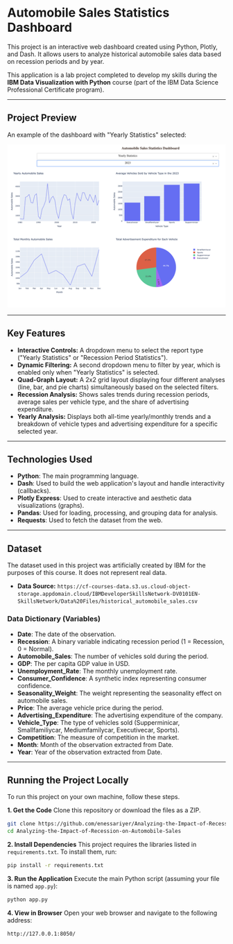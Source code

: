 # Automobile Sales Statistics Dashboard

This project is an interactive web dashboard created using Python, Plotly, and Dash. It allows users to analyze historical automobile sales data based on recession periods and by year.

This application is a lab project completed to develop my skills during the **IBM Data Visualization with Python** course (part of the IBM Data Science Professional Certificate program).

---

## Project Preview

An example of the dashboard with "Yearly Statistics" selected:

![Dashboard Demo](YearlyReportGraphs.png)

---

## Key Features

* **Interactive Controls:** A dropdown menu to select the report type ("Yearly Statistics" or "Recession Period Statistics").
* **Dynamic Filtering:** A second dropdown menu to filter by year, which is enabled only when "Yearly Statistics" is selected.
* **Quad-Graph Layout:** A 2x2 grid layout displaying four different analyses (line, bar, and pie charts) simultaneously based on the selected filters.
* **Recession Analysis:** Shows sales trends during recession periods, average sales per vehicle type, and the share of advertising expenditure.
* **Yearly Analysis:** Displays both all-time yearly/monthly trends and a breakdown of vehicle types and advertising expenditure for a specific selected year.

---

## Technologies Used

* **Python**: The main programming language.
* **Dash**: Used to build the web application's layout and handle interactivity (callbacks).
* **Plotly Express**: Used to create interactive and aesthetic data visualizations (graphs).
* **Pandas**: Used for loading, processing, and grouping data for analysis.
* **Requests**: Used to fetch the dataset from the web.

---

## Dataset

The dataset used in this project was artificially created by IBM for the purposes of this course. It does not represent real data.

* **Data Source:** `https://cf-courses-data.s3.us.cloud-object-storage.appdomain.cloud/IBMDeveloperSkillsNetwork-DV0101EN-SkillsNetwork/Data%20Files/historical_automobile_sales.csv`

### Data Dictionary (Variables)

* **Date**: The date of the observation.
* **Recession**: A binary variable indicating recession period (1 = Recession, 0 = Normal).
* **Automobile_Sales**: The number of vehicles sold during the period.
* **GDP**: The per capita GDP value in USD.
* **Unemployment_Rate**: The monthly unemployment rate.
* **Consumer_Confidence**: A synthetic index representing consumer confidence.
* **Seasonality_Weight**: The weight representing the seasonality effect on automobile sales.
* **Price**: The average vehicle price during the period.
* **Advertising_Expenditure**: The advertising expenditure of the company.
* **Vehicle_Type**: The type of vehicles sold (Supperminicar, Smallfamiliycar, Mediumfamilycar, Executivecar, Sports).
* **Competition**: The measure of competition in the market.
* **Month**: Month of the observation extracted from Date.
* **Year**: Year of the observation extracted from Date.

---
## Running the Project Locally

To run this project on your own machine, follow these steps.

**1. Get the Code**
Clone this repository or download the files as a ZIP.
```bash
git clone https://github.com/enessariyer/Analyzing-the-Impact-of-Recession-on-Automobile-Sales.git
cd Analyzing-the-Impact-of-Recession-on-Automobile-Sales
````

**2. Install Dependencies**
This project requires the libraries listed in `requirements.txt`. To install them, run:

```bash
pip install -r requirements.txt
```

**3. Run the Application**
Execute the main Python script (assuming your file is named `app.py`):

```bash
python app.py
```

**4. View in Browser**
Open your web browser and navigate to the following address:

```
http://127.0.0.1:8050/
```
